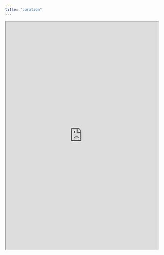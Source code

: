 ```yaml
---
title: "curation"
---
```



<iframe height="750" width="100%" src="https://ewelton.github.io/ktest/wiki.html#curation"></iframe>
